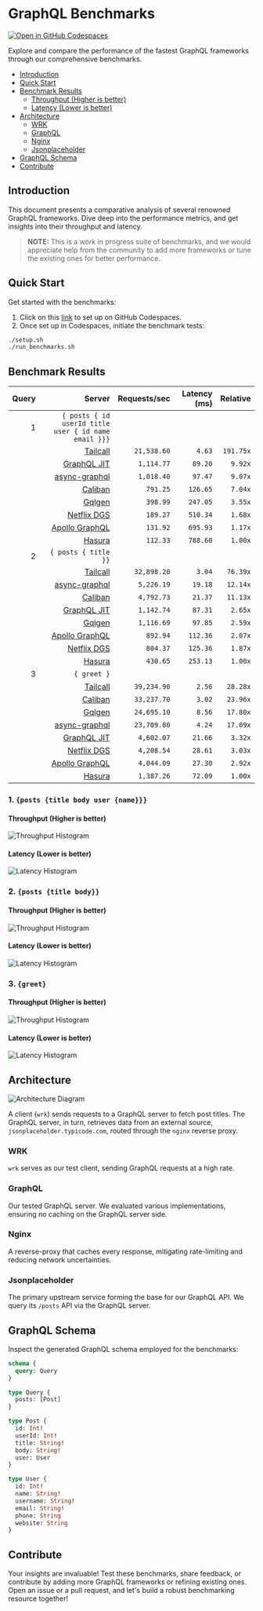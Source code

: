 # GraphQL Benchmarks <!-- omit from toc -->

[![Open in GitHub Codespaces](https://github.com/codespaces/badge.svg)](https://codespaces.new/tailcallhq/graphql-benchmarks)

Explore and compare the performance of the fastest GraphQL frameworks through our comprehensive benchmarks.

- [Introduction](#introduction)
- [Quick Start](#quick-start)
- [Benchmark Results](#benchmark-results)
  - [Throughput (Higher is better)](#throughput-higher-is-better)
  - [Latency (Lower is better)](#latency-lower-is-better)
- [Architecture](#architecture)
  - [WRK](#wrk)
  - [GraphQL](#graphql)
  - [Nginx](#nginx)
  - [Jsonplaceholder](#jsonplaceholder)
- [GraphQL Schema](#graphql-schema)
- [Contribute](#contribute)

[Tailcall]: https://github.com/tailcallhq/tailcall
[Gqlgen]: https://github.com/99designs/gqlgen
[Apollo GraphQL]: https://github.com/apollographql/apollo-server
[Netflix DGS]: https://github.com/netflix/dgs-framework
[Caliban]: https://github.com/ghostdogpr/caliban
[async-graphql]: https://github.com/async-graphql/async-graphql
[Hasura]: https://github.com/hasura/graphql-engine
[GraphQL JIT]: https://github.com/zalando-incubator/graphql-jit

## Introduction

This document presents a comparative analysis of several renowned GraphQL frameworks. Dive deep into the performance metrics, and get insights into their throughput and latency.

> **NOTE:** This is a work in progress suite of benchmarks, and we would appreciate help from the community to add more frameworks or tune the existing ones for better performance.

## Quick Start

Get started with the benchmarks:

1. Click on this [link](https://codespaces.new/tailcallhq/graphql-benchmarks) to set up on GitHub Codespaces.
2. Once set up in Codespaces, initiate the benchmark tests:

```bash
./setup.sh
./run_benchmarks.sh
```

## Benchmark Results

<!-- PERFORMANCE_RESULTS_START -->

| Query | Server | Requests/sec | Latency (ms) | Relative |
|-------:|--------:|--------------:|--------------:|---------:|
| 1 | `{ posts { id userId title user { id name email }}}` |
|| [Tailcall] | `21,538.60` | `4.63` | `191.75x` |
|| [GraphQL JIT] | `1,114.77` | `89.20` | `9.92x` |
|| [async-graphql] | `1,018.40` | `97.47` | `9.07x` |
|| [Caliban] | `791.25` | `126.65` | `7.04x` |
|| [Gqlgen] | `398.99` | `247.05` | `3.55x` |
|| [Netflix DGS] | `189.27` | `510.34` | `1.68x` |
|| [Apollo GraphQL] | `131.92` | `695.93` | `1.17x` |
|| [Hasura] | `112.33` | `788.60` | `1.00x` |
| 2 | `{ posts { title }}` |
|| [Tailcall] | `32,898.20` | `3.04` | `76.39x` |
|| [async-graphql] | `5,226.19` | `19.18` | `12.14x` |
|| [Caliban] | `4,792.73` | `21.37` | `11.13x` |
|| [GraphQL JIT] | `1,142.74` | `87.31` | `2.65x` |
|| [Gqlgen] | `1,116.69` | `97.85` | `2.59x` |
|| [Apollo GraphQL] | `892.94` | `112.36` | `2.07x` |
|| [Netflix DGS] | `804.37` | `125.36` | `1.87x` |
|| [Hasura] | `430.65` | `253.13` | `1.00x` |
| 3 | `{ greet }` |
|| [Tailcall] | `39,234.90` | `2.56` | `28.28x` |
|| [Caliban] | `33,237.70` | `3.02` | `23.96x` |
|| [Gqlgen] | `24,695.10` | `8.56` | `17.80x` |
|| [async-graphql] | `23,709.80` | `4.24` | `17.09x` |
|| [GraphQL JIT] | `4,602.07` | `21.66` | `3.32x` |
|| [Netflix DGS] | `4,208.54` | `28.61` | `3.03x` |
|| [Apollo GraphQL] | `4,044.09` | `27.30` | `2.92x` |
|| [Hasura] | `1,387.26` | `72.09` | `1.00x` |

<!-- PERFORMANCE_RESULTS_END -->



### 1. `{posts {title body user {name}}}`
#### Throughput (Higher is better)

![Throughput Histogram](assets/req_sec_histogram1.png)

#### Latency (Lower is better)

![Latency Histogram](assets/latency_histogram1.png)

### 2. `{posts {title body}}`
#### Throughput (Higher is better)

![Throughput Histogram](assets/req_sec_histogram2.png)

#### Latency (Lower is better)

![Latency Histogram](assets/latency_histogram2.png)

### 3. `{greet}`
#### Throughput (Higher is better)

![Throughput Histogram](assets/req_sec_histogram3.png)

#### Latency (Lower is better)

![Latency Histogram](assets/latency_histogram3.png)

## Architecture

![Architecture Diagram](assets/architecture.png)

A client (`wrk`) sends requests to a GraphQL server to fetch post titles. The GraphQL server, in turn, retrieves data from an external source, `jsonplaceholder.typicode.com`, routed through the `nginx` reverse proxy.

### WRK

`wrk` serves as our test client, sending GraphQL requests at a high rate.

### GraphQL

Our tested GraphQL server. We evaluated various implementations, ensuring no caching on the GraphQL server side.

### Nginx

A reverse-proxy that caches every response, mitigating rate-limiting and reducing network uncertainties.

### Jsonplaceholder

The primary upstream service forming the base for our GraphQL API. We query its `/posts` API via the GraphQL server.

## GraphQL Schema

Inspect the generated GraphQL schema employed for the benchmarks:

```graphql
schema {
  query: Query
}

type Query {
  posts: [Post]
}

type Post {
  id: Int!
  userId: Int!
  title: String!
  body: String!
  user: User
}

type User {
  id: Int!
  name: String!
  username: String!
  email: String!
  phone: String
  website: String
}
```

## Contribute

Your insights are invaluable! Test these benchmarks, share feedback, or contribute by adding more GraphQL frameworks or refining existing ones. Open an issue or a pull request, and let's build a robust benchmarking resource together!
